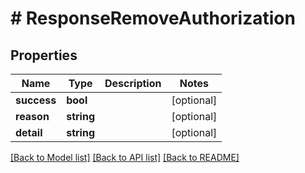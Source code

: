 # # ResponseRemoveAuthorization

## Properties

Name | Type | Description | Notes
------------ | ------------- | ------------- | -------------
**success** | **bool** |  | [optional]
**reason** | **string** |  | [optional]
**detail** | **string** |  | [optional]

[[Back to Model list]](../../README.md#models) [[Back to API list]](../../README.md#endpoints) [[Back to README]](../../README.md)
